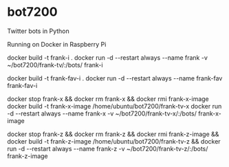 # bot7200
Twitter bots in Python

Running on Docker in Raspberry Pi


docker build -t frank-i .
docker run -d --restart always --name frank -v ~/bot7200/frank-tv/:/bots/ frank-i


docker build -t frank-fav-i .
docker run -d --restart always --name frank-fav frank-fav-i


docker stop frank-x && docker rm frank-x && docker rmi frank-x-image
docker build -t frank-x-image /home/ubuntu/bot7200/frank-tv-x
docker run -d --restart always --name frank-x -v ~/bot7200/frank-tv-x/:/bots/ frank-x-image

docker stop frank-z && docker rm frank-z && docker rmi frank-z-image && docker build -t frank-z-image /home/ubuntu/bot7200/frank-tv-z && docker run -d --restart always --name frank-z -v ~/bot7200/frank-tv-z/:/bots/ frank-z-image
